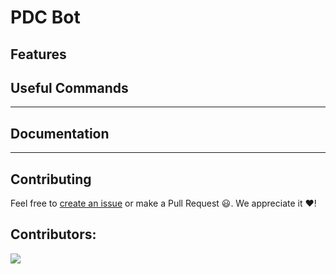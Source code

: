 # PDC Bot


## Features

## Useful Commands

---
## Documentation 

---

## Contributing

Feel free to [create an issue](https://github.com/PH-DC/phdc-discord-bot/issues) or make a Pull Request 😃. 
We appreciate it ❤️!

## Contributors:
<a href="https://github.com/PH-DC/phdc-discord-bot/graphs/contributors">
  <img src="https://contrib.rocks/image?repo=PH-DC/phdc-discord-bot" />
</a>

